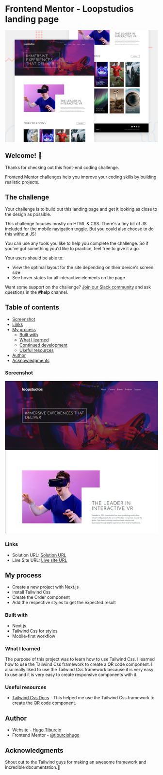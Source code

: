 # Frontend Mentor - Loopstudios landing page

![Design preview for the Loopstudios landing page coding challenge](./public/design/desktop-preview.jpg)

## Welcome! 👋

Thanks for checking out this front-end coding challenge.

[Frontend Mentor](https://www.frontendmentor.io) challenges help you improve your coding skills by building realistic projects.

## The challenge

Your challenge is to build out this landing page and get it looking as close to the design as possible.

This challenge focuses mostly on HTML & CSS. There's a tiny bit of JS included for the mobile navigation toggle. But you could also choose to do this without JS!

You can use any tools you like to help you complete the challenge. So if you've got something you'd like to practice, feel free to give it a go.

Your users should be able to:

- View the optimal layout for the site depending on their device's screen size
- See hover states for all interactive elements on the page

Want some support on the challenge? [Join our Slack community](https://www.frontendmentor.io/slack) and ask questions in the **#help** channel.

## Table of contents

- [Screenshot](#screenshot)
- [Links](#links)
- [My process](#my-process)
  - [Built with](#built-with)
  - [What I learned](#what-i-learned)
  - [Continued development](#continued-development)
  - [Useful resources](#useful-resources)
- [Author](#author)
- [Acknowledgments](#acknowledgments)

### Screenshot

![](./public/screenshot.png)

### Links

- Solution URL: [Solution URL](https://www.frontendmentor.io/solutions/loopstudios-landing-page-made-with-nextjs-and-tailwind-css-7cMpLZH02D)
- Live Site URL: [Live site URL](https://loopstudios-landing-page-one-nu.vercel.app)

## My process

- Create a new project with Next.js
- Install Tailwind Css
- Create the Order component
- Add the respective styles to get the expected result

### Built with

- Next.js
- Tailwind Css for styles
- Mobile-first workflow

### What I learned

The purpose of this project was to learn how to use Tailwind Css. I learned how to use the Tailwind Css framework to create a QR code component. I also really liked to use the Tailwind Css framework because it is very easy to use and it is very easy to create responsive components with it.

### Useful resources

- [Tailwind Css Docs](https://tailwindcss.com/docs/installation) - This helped me use the Tailwind Css framework to create the QR code component.

## Author

- Website - [Hugo Tiburcio](https://github.com/tiburciohugo)
- Frontend Mentor - [@tiburciohugo](https://www.frontendmentor.io/profile/tiburciohugo)

## Acknowledgments

Shout out to the Tailwind guys for making an awesome framework and incredible documentation.🚀
